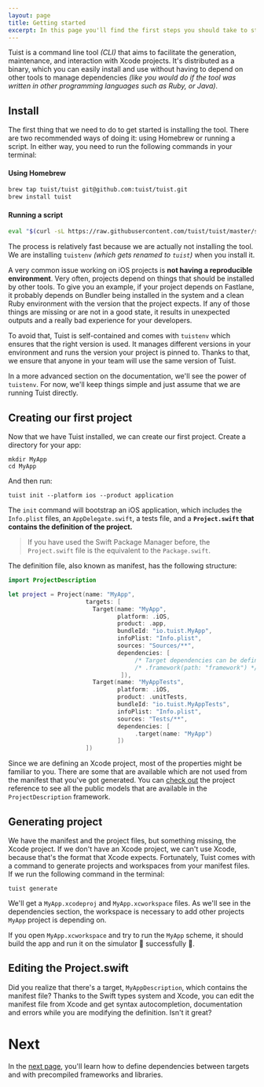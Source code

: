 ```yaml
---
layout: page
title: Getting started
excerpt: In this page you'll find the first steps you should take to start using Tuist.
---
```


Tuist is a command line tool *(CLI)* that aims to facilitate the generation, maintenance, and interaction with Xcode projects. It's distributed as a binary, which you can easily install and use without having to depend on other tools to manage dependencies *(like you would do if the tool was written in other programming languages such as Ruby, or Java)*. 

## Install

The first thing that we need to do to get started is installing the tool. There are two recommended ways of doing it: using Homebrew or running a script. In either way, you need to run the following commands in your terminal:

#### Using Homebrew

```bash
brew tap tuist/tuist git@github.com:tuist/tuist.git
brew install tuist
```

#### Running a script

```bash
eval "$(curl -sL https://raw.githubusercontent.com/tuist/tuist/master/script/install)"
```

The process is relatively fast because we are actually not installing the tool. We are installing `tuistenv` *(which gets renamed to `tuist`)* when you install it.

A very common issue working on iOS projects is **not having a reproducible environment**. Very often, projects depend on things that should be installed by other tools. To give you an example, if your project depends on Fastlane, it probably depends on Bundler being installed in the system and a clean Ruby environment with the version that the project expects. If any of those things are missing or are not in a good state, it results in unexpected outputs and a really bad experience for your developers.

To avoid that, Tuist is self-contained and comes with `tuistenv` which ensures that the right version is used. It manages different versions in your environment and runs the version your project is pinned to. Thanks to that, we ensure that anyone in your team will use the same version of Tuist. 

In a more advanced section on the documentation, we'll see the power of `tuistenv`. For now, we'll keep things simple and just assume that we are running Tuist directly.

## Creating our first project
Now that we have Tuist installed, we can create our first project. Create a directory for your app:

```
mkdir MyApp
cd MyApp
```

And then run:

```
tuist init --platform ios --product application
```

The `init` command will bootstrap an iOS application, which includes the `Info.plist` files, an `AppDelegate.swift`, a tests file, and a **`Project.swift` that contains the definition of the project.**

> If you have used the Swift Package Manager before, the `Project.swift` file is the equivalent to the `Package.swift`.

The definition file, also known as manifest, has the following structure:

```swift
import ProjectDescription

let project = Project(name: "MyApp",
                      targets: [
                        Target(name: "MyApp",
                               platform: .iOS,
                               product: .app,
                               bundleId: "io.tuist.MyApp",
                               infoPlist: "Info.plist",
                               sources: "Sources/**",
                               dependencies: [
                                    /* Target dependencies can be defined here */
                                    /* .framework(path: "framework") */
                                ]),
                        Target(name: "MyAppTests",
                               platform: .iOS,
                               product: .unitTests,
                               bundleId: "io.tuist.MyAppTests",
                               infoPlist: "Info.plist",
                               sources: "Tests/**",
                               dependencies: [
                                    .target(name: "MyApp")
                               ])
                      ])
```

Since we are defining an Xcode project, most of the properties might be familiar to you. There are some that are available which are not used from the manifest that you've got generated. You can [check out](https://tuist.github.io/tuist/index.html) the project reference to see all the public models that are available in the `ProjectDescription` framework.

## Generating project
We have the manifest and the project files, but something missing, the Xcode project. If we don't have an Xcode project, we can't use Xcode, because that's the format that Xcode expects. Fortunately, Tuist comes with a command to generate projects and workspaces from your manifest files. If we run the following command in the terminal:

```
tuist generate
```

We'll get a `MyApp.xcodeproj` and `MyApp.xcworkspace` files. As we'll see in the dependencies section, the workspace is necessary to add other projects `MyApp` project is depending on.

If you open `MyApp.xcworkspace` and try to run the `MyApp` scheme, it should build the app and run it on the simulator 📱 successfully 🎉.

## Editing the Project.swift
Did you realize that there's a target, `MyAppDescription`, which contains the manifest file? Thanks to the Swift types system and Xcode, you can edit the manifest file from Xcode and get syntax autocompletion, documentation and errors while you are modifying the definition. Isn't it great?

# Next
In the [next page](/guides/2-dependencies), you'll learn how to define dependencies between targets and with precompiled frameworks and libraries. 